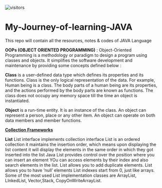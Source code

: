 <!-- ### [Connect with me 💬]  -->
![visitors](https://visitor-badge.laobi.icu/badge?page_id=rabbanimdrb.My-Journey-of-learning-JAVA)
# My-Journey-of-learning-JAVA
This repo will contain all the resources, notes &amp; codes of JAVA Language

**OOPs (OBJECT ORIENTED PROGRAMMING)** :
Object-Oriented Programming is a methodology or paradigm to design a program using classes and objects. It simplifies the software development and maintenance by providing some concepts defined below : 

**Class** is a user-defined data type which defines its properties and its functions. Class is the only logical representation of the data. For example, Human being is a class. The body parts of a human being are its properties, and the actions performed by the body parts are known as functions. The class does not occupy any memory space till the time an object is instantiated.

**Object** is a run-time entity. It is an instance of the class. An object can represent a person, place or any other item. An object can operate on both data members and member functions. 


**[Collection Frameworks](https://docs.oracle.com/javase/8/docs/technotes/guides/collections/overview.html)**

**List**
List interface implements collection interface 
List is an ordered collection it maintains the insertion order, which means upon displaying the list content it will display the elements in the same order in which  they got inserted into the list
Java List provides control over the position where you can insert an element
YOu can access elements by their index and also search elements in the list.
List allows you to add duplicate elements.
List allows you to have ‘null’ elements
List indexes start from 0, just like arrays.
Some of the most used List implementation classes are ArrayList, LInkedList, Vector,Stack, CopyOnWriteArrayList.
